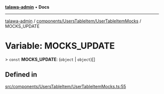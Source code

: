 [**talawa-admin**](../../../../README.md) • **Docs**

***

[talawa-admin](../../../../modules.md) / [components/UsersTableItem/UserTableItemMocks](../README.md) / MOCKS\_UPDATE

# Variable: MOCKS\_UPDATE

\> `const` **MOCKS\_UPDATE**: (`object` \| `object`)[]

## Defined in

[src/components/UsersTableItem/UserTableItemMocks.ts:55](https://github.com/PalisadoesFoundation/talawa-admin/blob/4bef0939e3fab4672bfd3599312195b8557e01a3/src/components/UsersTableItem/UserTableItemMocks.ts#L55)
